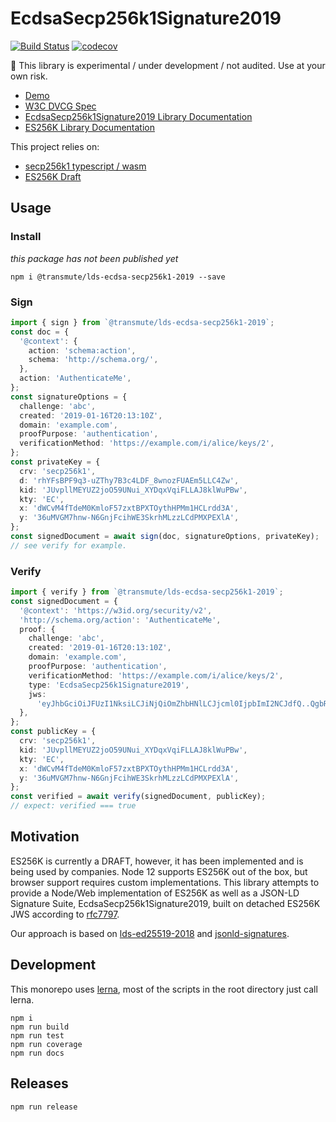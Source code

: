 # EcdsaSecp256k1Signature2019

[![Build Status](https://travis-ci.org/decentralized-identity/lds-ecdsa-secp256k1-2019.js.svg?branch=master)](https://travis-ci.org/decentralized-identity/lds-ecdsa-secp256k1-2019.js) [![codecov](https://codecov.io/gh/decentralized-identity/lds-ecdsa-secp256k1-2019.js/branch/master/graph/badge.svg)](https://codecov.io/gh/decentralized-identity/lds-ecdsa-secp256k1-2019.js)

🚧 This library is experimental / under development / not audited. Use at your own risk.

- [Demo](https://identity.foundation/lds-ecdsa-secp256k1-2019.js/demo)
- [W3C DVCG Spec](https://w3c-dvcg.github.io/lds-ecdsa-secp256k1-2019/)
- [EcdsaSecp256k1Signature2019 Library Documentation](https://identity.foundation/lds-ecdsa-secp256k1-2019.js/lds-ecdsa-secp256k1-2019/)
- [ES256K Library Documentation](https://identity.foundation/lds-ecdsa-secp256k1-2019.js/es256k-jws-ts/)

This project relies on:

- [secp256k1 typescript / wasm](https://github.com/bitauth/bitcoin-ts)
- [ES256K Draft](https://tools.ietf.org/html/draft-ietf-cose-webauthn-algorithms-01)

## Usage

### Install

_this package has not been published yet_

```
npm i @transmute/lds-ecdsa-secp256k1-2019 --save
```

### Sign

```ts
import { sign } from `@transmute/lds-ecdsa-secp256k1-2019`;
const doc = {
  '@context': {
    action: 'schema:action',
    schema: 'http://schema.org/',
  },
  action: 'AuthenticateMe',
};
const signatureOptions = {
  challenge: 'abc',
  created: '2019-01-16T20:13:10Z',
  domain: 'example.com',
  proofPurpose: 'authentication',
  verificationMethod: 'https://example.com/i/alice/keys/2',
};
const privateKey = {
  crv: 'secp256k1',
  d: 'rhYFsBPF9q3-uZThy7B3c4LDF_8wnozFUAEm5LLC4Zw',
  kid: 'JUvpllMEYUZ2joO59UNui_XYDqxVqiFLLAJ8klWuPBw',
  kty: 'EC',
  x: 'dWCvM4fTdeM0KmloF57zxtBPXTOythHPMm1HCLrdd3A',
  y: '36uMVGM7hnw-N6GnjFcihWE3SkrhMLzzLCdPMXPEXlA',
};
const signedDocument = await sign(doc, signatureOptions, privateKey);
// see verify for example.
```

### Verify

```ts
import { verify } from `@transmute/lds-ecdsa-secp256k1-2019`;
const signedDocument = {
  '@context': 'https://w3id.org/security/v2',
  'http://schema.org/action': 'AuthenticateMe',
  proof: {
    challenge: 'abc',
    created: '2019-01-16T20:13:10Z',
    domain: 'example.com',
    proofPurpose: 'authentication',
    verificationMethod: 'https://example.com/i/alice/keys/2',
    type: 'EcdsaSecp256k1Signature2019',
    jws:
      'eyJhbGciOiJFUzI1NksiLCJiNjQiOmZhbHNlLCJjcml0IjpbImI2NCJdfQ..QgbRWT8w1LJet_KFofNfz_TVs27z4pwdPwUHhXYUaFlKicBQp6U1H5Kx-mST6uFvIyOqrYTJifDijZbtAfi0MA',
  },
};
const publicKey = {
  crv: 'secp256k1',
  kid: 'JUvpllMEYUZ2joO59UNui_XYDqxVqiFLLAJ8klWuPBw',
  kty: 'EC',
  x: 'dWCvM4fTdeM0KmloF57zxtBPXTOythHPMm1HCLrdd3A',
  y: '36uMVGM7hnw-N6GnjFcihWE3SkrhMLzzLCdPMXPEXlA',
};
const verified = await verify(signedDocument, publicKey);
// expect: verified === true
```

## Motivation

ES256K is currently a DRAFT, however, it has been implemented and is being used by companies. Node 12 supports ES256K out of the box, but browser support requires custom implementations. This library attempts to provide a Node/Web implementation of ES256K as well as a JSON-LD Signature Suite, EcdsaSecp256k1Signature2019, built on detached ES256K JWS according to [rfc7797](https://tools.ietf.org/html/rfc7797#section-6).

Our approach is based on [lds-ed25519-2018](https://w3c-dvcg.github.io/lds-ed25519-2018/) and [jsonld-signatures](https://github.com/digitalbazaar/jsonld-signatures).

## Development

This monorepo uses [lerna](https://github.com/lerna/lerna), most of the scripts in the root directory just call lerna.

```
npm i
npm run build
npm run test
npm run coverage
npm run docs
```

## Releases

```
npm run release
```
